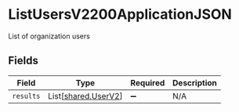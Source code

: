 # ListUsersV2200ApplicationJSON

List of organization users


## Fields

| Field                                                | Type                                                 | Required                                             | Description                                          |
| ---------------------------------------------------- | ---------------------------------------------------- | ---------------------------------------------------- | ---------------------------------------------------- |
| `results`                                            | List[[shared.UserV2](../../models/shared/userv2.md)] | :heavy_minus_sign:                                   | N/A                                                  |